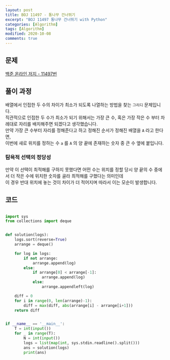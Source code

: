 ```yaml
---
layout: post
title: BOJ 11497 - 통나무 건너뛰기
excerpt: "BOJ 11497 통나무 건너뛰기 with Python"
categories: [Algorithm]
tags: [Algorithm]
modified: 2020-10-08
comments: true
---
```


## 문제

[백준 온라인 저지 - 11497번](https://www.acmicpc.net/problem/11497)

## 풀이 과정

배열에서 인접한 두 수의 차이가 최소가 되도록 나열하는 방법을 찾는 `그리디` 문제입니다. <br>
직관적으로 인접한 두 수가 최소가 되기 위해서는 가장 큰 수, 혹은 가장 작은 수 부터 차례대로 자리를 배치해주면 되겠다고 생각했습니다. <br>
만약 가장 큰 수부터 자리를 정해준다고 하고 정해진 순서가 정해진 배열을 `A` 라고 한다면, <br>
이번에 새로 위치를 정하는 수 `a` 를 `A` 의 양 끝에 존재하는 숫자 중 큰 수 옆에 붙입니다. <br>

### 탐욕적 선택의 정당성

만약 이 선택이 최적해를 구하지 못했다면 어떤 수는 위치를 정할 당시 양 끝의 수 중에서 더 작은 수에 위치한 숫자를 골라 최적해를 구했다는 의미인데 <br>
이 경우 반대 위치에 놓는 것이 차이가 더 적어지며 따라서 이는 모순이 발생합니다. <br>

## 코드

```python

import sys
from collections import deque


def solution(logs):
    logs.sort(reverse=True)
    arrange = deque()

    for log in logs:
        if not arrange:
            arrange.append(log)
        else:
            if arrange[0] < arrange[-1]:
                arrange.append(log)
            else:
                arrange.appendleft(log)

    diff = 0
    for i in range(0, len(arrange)-1):
        diff = max(diff, abs(arrange[i] - arrange[i+1]))
    return diff


if __name__ == '__main__':
    T = int(input())
    for _ in range(T):
        N = int(input())
        logs = list(map(int, sys.stdin.readline().split()))
        ans = solution(logs)
        print(ans)

```
